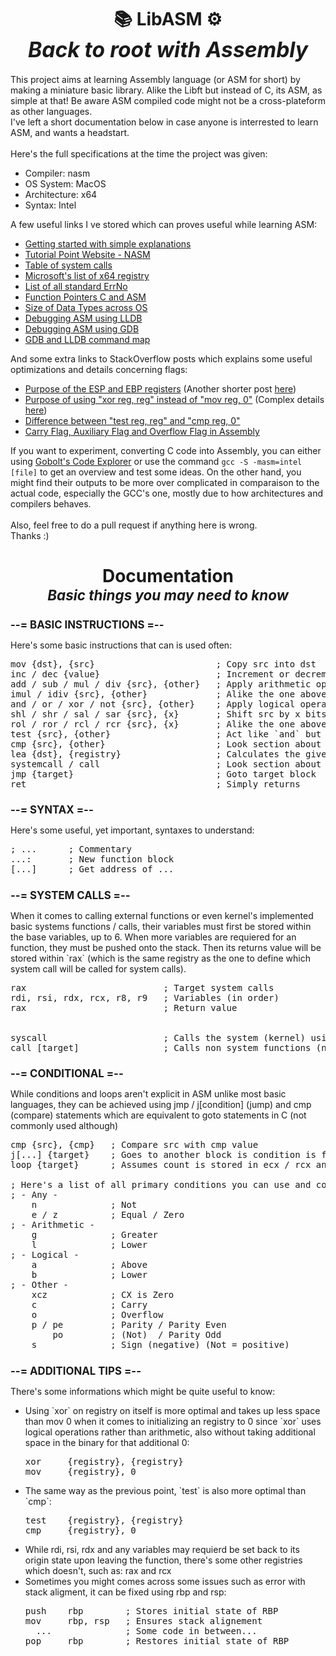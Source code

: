 <div>
	<!-- Title -->
	<h1 align = 'center'>
		📚 <b>LibASM</b> ⚙️
		<br><i style = 'font-size:120%;'>Back to root with Assembly</i>
	</h1>
	<!-- Description -->
	<p>
		This project aims at learning Assembly language (or ASM for short) by making a miniature basic library.
		Alike the Libft but instead of C, its ASM, as simple at that!
		Be aware ASM compiled code might not be a cross-plateform as other languages.<br>
		I've left a short documentation below in case anyone is interrested to learn ASM, and wants a headstart.
		<br><br>
		Here's the full specifications at the time the project was given:
		<ul>
			<li> Compiler: nasm </li>
			<li> OS System: MacOS </li>
  			<li> Architecture: x64 </li>
			<li> Syntax: Intel </li>
		</ul>
	</p>
	<!-- References -->
	<p>
		A few useful links I ve stored which can proves useful while learning ASM:
		<ul>
			<li><a href = 'https://p403n1x87.github.io/getting-started-with-x86-64-assembly-on-linux.html'>Getting started with simple explanations</a></li>
			<li><a href = 'https://www.tutorialspoint.com/assembly_programming/index.htm'>Tutorial Point Website - NASM</a></li>
			<li><a href = 'https://faculty.nps.edu/cseagle/assembly/sys_call.html'>Table of system calls</a></li>
			<li><a href = 'https://learn.microsoft.com/en-us/windows-hardware/drivers/debugger/x64-architecture'>Microsoft's list of x64 registry</a>
			<li><a href = 'https://www.thegeekstuff.com/2010/10/linux-error-codes/'>List of all standard ErrNo</a></li>
			<li><a href = 'https://www.cs.uaf.edu/courses/cs301/2014-fall/notes/methods/index.html'>Function Pointers C and ASM</a></li>
			<li><a href = 'https://www.ccoderun.ca/programming/2017-03-10_sizeof/'>Size of Data Types across OS</a></li>
			<li><a href = 'http://nickdesaulniers.github.io/blog/2016/01/20/debugging-x86-64-assembly-with-lldb-and-dtrace/'>Debugging ASM using LLDB</a></li>
			<li><a href = 'https://ncona.com/2019/12/debugging-assembly-with-gdb/'>Debugging ASM using GDB</a></li>
			<li><a href = 'https://lldb.llvm.org/use/map.html'>GDB and LLDB command map</a></li>
		</ul>
		And some extra links to StackOverflow posts which explains some useful optimizations and details concerning flags:
		<ul>
			<li><a href = 'https://stackoverflow.com/questions/1395591/what-is-exactly-the-base-pointer-and-stack-pointer-to-what-do-they-point'>Purpose of the ESP and EBP registers</a>
				(Another shorter post <a href = 'https://stackoverflow.com/questions/41912684/what-is-the-purpose-of-the-rbp-register-in-x86-64-assembler'>here</a>)</li>
			<li><a href = 'https://stackoverflow.com/questions/1396527/what-is-the-purpose-of-xoring-a-register-with-itself'>Purpose of using "xor reg, reg" instead of "mov reg, 0"</a>
				(Complex details <a href = 'https://stackoverflow.com/questions/33666617/what-is-the-best-way-to-set-a-register-to-zero-in-x86-assembly-xor-mov-or-and'>here</a>)</li>
			<li><a href = 'https://stackoverflow.com/questions/39556649/in-x86-whats-difference-between-test-eax-eax-and-cmp-eax-0'>Difference between "test reg, reg" and "cmp reg, 0"</a></li>
			<li><a href = 'https://stackoverflow.com/questions/19301498/carry-flag-auxiliary-flag-and-overflow-flag-in-assembly'>Carry Flag, Auxiliary Flag and Overflow Flag in Assembly</a></li>
		</ul>
		If you want to experiment, converting C code into Assembly, you can either using <a href = 'https://godbolt.org'>Gobolt's Code Explorer</a> or use the command <code>gcc -S -masm=intel [file]</code> to get an overview and test some ideas. On the other hand, you might find their outputs to be more over complicated in comparaison to the actual code, especially the GCC's one, mostly due to how architectures and compilers behaves.
		<br><br>
		Also, feel free to do a pull request if anything here is wrong.
		<br>Thanks :)
	</p>
</div>

<div>
	<h1 align = 'center'>
		<b>Documentation</b>
		<br><i style = 'font-size:80%;'>Basic things you may need to know</i>
	</h1>
	<!-- First Section -->
	<h2 style = 'font-size:120%;'>
		<b>--= BASIC INSTRUCTIONS =--</b>
	</h2>
	<p>
		Here's some basic instructions that can is used often:
<pre>
mov {dst}, {src}                       ; Copy src into dst
inc / dec {value}                      ; Increment or decrement value
add / sub / mul / div {src}, {other}   ; Apply arithmetic operation between src and other, and stores into src
imul / idiv {src}, {other}             ; Alike the one above, except it works on signed operation
and / or / xor / not {src}, {other}    ; Apply logical operation between src and other and stores into src
shl / shr / sal / sar {src}, {x}       ; Shift src by x bits left or right (variant `a`/`c`: keeps sign untouched)
rol / ror / rcl / rcr {src}, {x}       ; Alike the one above, except the last bit is set in first instead of erasing
test {src}, {other}                    ; Act like `and` but instead it doesnt stores (used alike `cmp`)
cmp {src}, {other}                     ; Look section about CONDITIONAL for more details
lea {dst}, {registry}                  ; Calculates the given registry's address and stores into dst
systemcall / call                      ; Look section about SYSTEM CALLS for more details
jmp {target}                           ; Goto target block
ret                                    ; Simply returns
</pre>
	</p>
	<!-- Second Section -->
	<h2 style = 'font-size:120%;'>
		<b>--= SYNTAX =--</b>
	</h2>
	<p>
		Here's some useful, yet important, syntaxes to understand:
<pre>
; ...      ; Commentary
...:       ; New function block
[...]      ; Get address of ...
</pre>
	</p>
	<!-- Third Section -->
	<h2 style = 'font-size:120%;'>
		<b>--= SYSTEM CALLS =--</b>
	</h2>
	<p>
		When it comes to calling external functions or even kernel's implemented basic systems functions / calls, their variables must first be stored
		within the base variables, up to 6. When more variables are requiered for an function, they must be pushed onto the stack. Then its returns
		value will be stored within `rax` (which is the same registry as the one to define which system call will be called for system calls).
<pre>
rax                          ; Target system calls
rdi, rsi, rdx, rcx, r8, r9   ; Variables (in order)
rax                          ; Return value
<br>
syscall                      ; Calls the system (kernel) using the stored variable
call [target]                ; Calls non system functions (no need to define `rax`)
</pre>
	</p>
	<!-- Fourth Section -->
	<h2 style = 'font-size:120%;'>
		<b>--= CONDITIONAL =--</b>
	</h2>
	<p>
		While conditions and loops aren't explicit in ASM unlike most basic languages,
		they can be achieved using jmp / j[condition] (jump) and cmp (compare) statements
		which are equivalent to goto statements in C (not commonly used although)
<pre>
cmp {src}, {cmp}   ; Compare src with cmp value
j[...] {target}    ; Goes to another block is condition is filled
loop {target}      ; Assumes count is stored in ecx / rcx and decrements it until 0
<br>; Here's a list of all primary conditions you can use and combine:
; - Any -
    n              ; Not
    e / z          ; Equal / Zero
; - Arithmetic -
    g              ; Greater
    l              ; Lower
; - Logical -
    a              ; Above
    b              ; Lower
; - Other -
    xcz            ; CX is Zero
    c              ; Carry
    o              ; Overflow
    p / pe         ; Parity / Parity Even
        po         ; (Not)  / Parity Odd
    s              ; Sign (negative) (Not = positive)
</pre>
	</p>
	<!-- Fifth Section -->
	<h2 style = 'font-size:120%;'>
		<b>--= ADDITIONAL TIPS =--</b>
	</h2>
	<p>
		There's some informations which might be quite useful to know:
		<ul>
			<li>Using `xor` on registry on itself is more optimal and takes up less space than mov 0 when it comes to initializing an registry to 0 since `xor` uses logical operations rather than arithmetic, also without taking additional space in the binary for that additional 0:
<pre>
xor     {registry}, {registry}
mov     {registry}, 0
</pre></li>
			<li>The same way as the previous point, `test` is also more optimal than `cmp`:
<pre>
test    {registry}, {registry}
cmp     {registry}, 0
</pre></li>
			<li>While rdi, rsi, rdx and any variables may requierd be set back to its origin state upon leaving the function, there's some other registries which doesn't, such as: rax and rcx</li>
			<li>Sometimes you might comes across some issues such as error with stack aligment, it can be fixed using rbp and rsp:
<pre>
push    rbp        ; Stores initial state of RBP
mov     rbp, rsp   ; Ensures stack alignement
  ...              ; Some code in between...
pop     rbp        ; Restores initial state of RBP
</pre>
		</ul>
		</pre>
	</p>
</div>
